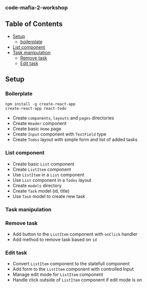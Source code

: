 ### code-mafia-2-workshop

## Table of Contents

- [Setup](#setup)
  - [boilerplate](#boilerplate)
- [List component](#list-component)
- [Task manipulation](#task-manipulation)
  - [Remove task](#remove-task)
  - [Edit task](#edit-task)


## Setup
### Boilerplate

```
npm install -g create-react-app
create-react-app react-todo
```
* Create `components`, `layouts` and `pages` directories
* Create `Header` component
* Create basic `Home` page
* Create `Input` component with `TextField` type
* Create `Todos` layout with simple form and list of added tasks

### List component
* Create basic `List` component
* Create `ListItem` component
* Use `ListItem` in a `List` component
* Use `List` component in a `Todos` layout
* Create `models` directory
* Create `Task` model (id, title)
* Use `Task` model to create new task

### Task manipulation
### Remove task
* Add button to the `ListItem` component with `onClick` handler
* Add method to remove task based on `id`

### Edit task
* Convert `ListItem` component to the statefull component
* Add form to the `ListItem` component with controlled Input
* Manage edit mode for `ListItem` component
* Handle click outside of `ListItem` component if edit mode is on

